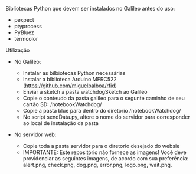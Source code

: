 Bibliotecas Python que devem ser instalados no Galileo antes do uso:
 - pexpect
 - ptyprocess
 - PyBluez
 - termcolor

Utilização
 - No Galileo:
	- Instalar as bilbiotecas Python necessárias
	- Instalar a biblioteca Arduino MFRC522 (https://github.com/miguelbalboa/rfid)
	- Enviar a sketch a pasta watchdogSketch ao Galileo
	- Copie o conteudo da pasta galileo para o segunte caminho de seu cartão SD: /notebookWatchdog/
	- Copie a pasta blue para dentro do diretorio /notebookWatchdog/
	- No script sendData.py, altere o nome do servidor para corresponder ao local de instalação da pasta

 - No servidor web:
	- Copie toda a pasta servidor para o diretorio desejado do websie
	- IMPORTANTE: Este repositório não fornece as imagens! Você deve providenciar as seguintes imagens, de acordo com sua preferência: alert.png, check.png, dog.png, error.png, logo.png, wait.png.
